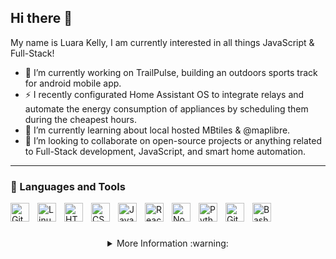 ## Hi there 👋
My name is Luara Kelly, I am currently interested in all things JavaScript & Full-Stack!

- 🔭 I’m currently working on TrailPulse, building an outdoors sports track for android mobile app.
- ⚡ I recently configurated Home Assistant OS to integrate relays and automate the energy consumption of appliances by scheduling them during the cheapest hours.
- 🌱 I’m currently learning about local hosted MBtiles & @maplibre.
- 👯 I’m looking to collaborate on open-source projects or anything related to Full-Stack development, JavaScript, and smart home automation.

---

### 🧰 Languages and Tools

<img align="left" alt="Git" width="30px" style="padding-right:10px;" src="https://cdn.jsdelivr.net/gh/devicons/devicon/icons/git/git-original.svg" />
<img align="left" alt="Linux" width="30px" style="padding-right:10px;" src="https://cdn.jsdelivr.net/gh/devicons/devicon/icons/linux/linux-original.svg" />
<img align="left" alt="HTML" width="30px" style="padding-right:10px;" src="https://cdn.jsdelivr.net/gh/devicons/devicon/icons/html5/html5-plain.svg" />
<img align="left" alt="CSS" width="30px" style="padding-right:10px;" src="https://cdn.jsdelivr.net/gh/devicons/devicon/icons/css3/css3-plain.svg" />
<img align="left" alt="JavaScript" width="30px" style="padding-right:10px;" src="https://cdn.jsdelivr.net/gh/devicons/devicon/icons/javascript/javascript-plain.svg" />
<img align="left" alt="React" width="30px" style="padding-right:10px;" src="https://cdn.jsdelivr.net/gh/devicons/devicon/icons/react/react-original.svg" />
<img align="left" alt="NodeJS" width="30px" style="padding-right:10px;" src="https://cdn.jsdelivr.net/gh/devicons/devicon/icons/nodejs/nodejs-original.svg" />
<img align="left" alt="Python" width="30px" style="padding-right:10px;" src="https://cdn.jsdelivr.net/gh/devicons/devicon/icons/python/python-plain.svg" />
<img align="left" alt="GitHub" width="30px" style="padding-right:10px;" src="https://cdn.jsdelivr.net/gh/devicons/devicon/icons/github/github-original.svg" />
<img align="left" alt="Bash" width="30px" style="padding-right:10px;" src="https://cdn.jsdelivr.net/gh/devicons/devicon/icons/bash/bash-original.svg" />
<br />

#

<details>
  <summary align="center">  More Information :warning: </summary>
      <br />
      <img src="https://github-readme-stats.vercel.app/api/top-langs/?username=luarakelly&langs_count=20&layout=compact" /> <br />
      <br />      
:octocat:  
</details>

[Portfolio]: [https://fkcodes.com](https://full-stack-devlopment.netlify.app/)
[LinkedIn]: https://www.linkedin.com/in/luara-kelly-silva/

<!--
**luarakelly/luarakelly** is a ✨ _special_ ✨ repository because its `README.md` (this file) appears on your GitHub profile.

Here are some ideas to get you started:

- 🔭 I’m currently working on ...
[TrailPulse](website-link)
- 🌱 I’m currently learning ...
- 👯 I’m looking to collaborate on ...
- 🤔 I’m looking for help with ...
- 💬 Ask me about ...
- 📫 How to reach me: ...
- 😄 Pronouns: ...
- ⚡ Fun fact: ...

### 📊 Stats

![Luara's GitHub stats](https://github-readme-stats.vercel.app/api?username=forrestknight&show_icons=true&theme=gruvbox)
  
      <img width=950 src="https://github-profile-trophy.vercel.app/?username=luarakelly&column=7&theme=gruvbox&no-frame=true" /> <br />
      <br />
      <img src="https://github-readme-streak-stats.herokuapp.com/?user=luarakelly&theme=dark" /> <br/>  <br/>
      <img width=550 src="https://github-readme-stats.vercel.app/api?username=luarakelly&show_icons=true&theme=highcontrast" /> <br />
      <br />

<!-- ![GitHub Streak](https://streak-stats.demolab.com?user=ForrestKnight&theme=gruvbox&border_radius=4.5) -->

